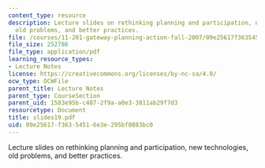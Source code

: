 ```yaml
---
content_type: resource
description: Lecture slides on rethinking planning and participation, new technologies,
  old problems, and better practices.
file: /courses/11-201-gateway-planning-action-fall-2007/09e25617f36354516e3e295bf0883bc0_slides19.pdf
file_size: 252786
file_type: application/pdf
learning_resource_types:
- Lecture Notes
license: https://creativecommons.org/licenses/by-nc-sa/4.0/
ocw_type: OCWFile
parent_title: Lecture Notes
parent_type: CourseSection
parent_uid: 1583e95b-c487-2f9a-a0e3-3811ab29f7d3
resourcetype: Document
title: slides19.pdf
uid: 09e25617-f363-5451-6e3e-295bf0883bc0
---
```

Lecture slides on rethinking planning and participation, new technologies, old problems, and better practices.